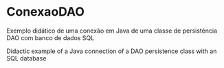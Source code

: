 # ConexaoDAO
Exemplo didático de uma conexão em Java de uma classe de persistência DAO com banco de dados SQL 


Didactic example of a Java connection of a DAO persistence class with an SQL database
